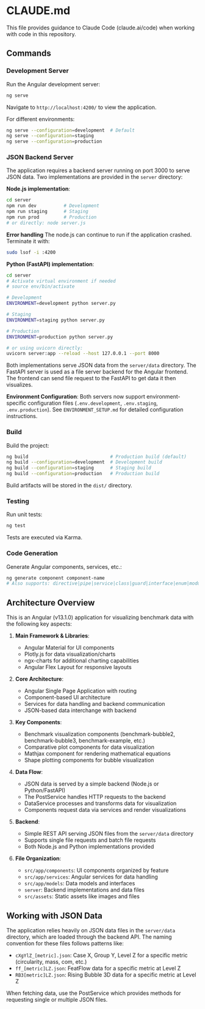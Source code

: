 # CLAUDE.md

This file provides guidance to Claude Code (claude.ai/code) when working with code in this repository.

## Commands

### Development Server

Run the Angular development server:
```bash
ng serve
```
Navigate to `http://localhost:4200/` to view the application.

For different environments:
```bash
ng serve --configuration=development  # Default
ng serve --configuration=staging
ng serve --configuration=production
```

### JSON Backend Server

The application requires a backend server running on port 3000 to serve JSON data. Two implementations are provided in the `server` directory:

**Node.js implementation**:
```bash
cd server
npm run dev          # Development
npm run staging      # Staging  
npm run prod         # Production
# or directly: node server.js
```

**Error handling**
The node.js can continue to run if the application crashed. Terminate it with:

```bash
sudo lsof -i :4200
```

**Python (FastAPI) implementation**:
```bash
cd server
# Activate virtual environment if needed
# source env/bin/activate

# Development
ENVIRONMENT=development python server.py

# Staging
ENVIRONMENT=staging python server.py

# Production  
ENVIRONMENT=production python server.py

# or using uvicorn directly:
uvicorn server:app --reload --host 127.0.0.1 --port 8000
```

Both implementations serve JSON data from the `server/data` directory.
The FastAPI server is used as a file server backend for the Angular frontend. The
frontend can send file request to the FastAPI to get data it then visualizes.

**Environment Configuration**: Both servers now support environment-specific configuration files (`.env.development`, `.env.staging`, `.env.production`). See `ENVIRONMENT_SETUP.md` for detailed configuration instructions.

### Build

Build the project:
```bash
ng build                              # Production build (default)
ng build --configuration=development  # Development build
ng build --configuration=staging      # Staging build  
ng build --configuration=production   # Production build
```
Build artifacts will be stored in the `dist/` directory.

### Testing

Run unit tests:
```bash
ng test
```
Tests are executed via Karma.

### Code Generation

Generate Angular components, services, etc.:
```bash
ng generate component component-name
# Also supports: directive|pipe|service|class|guard|interface|enum|module
```

## Architecture Overview

This is an Angular (v13.1.0) application for visualizing benchmark data with the following key aspects:

1. **Main Framework & Libraries**:
   - Angular Material for UI components
   - Plotly.js for data visualization/charts
   - ngx-charts for additional charting capabilities
   - Angular Flex Layout for responsive layouts

2. **Core Architecture**:
   - Angular Single Page Application with routing
   - Component-based UI architecture
   - Services for data handling and backend communication
   - JSON-based data interchange with backend

3. **Key Components**:
   - Benchmark visualization components (benchmark-bubble2, benchmark-bubble3, benchmark-example, etc.)
   - Comparative plot components for data visualization
   - Mathjax component for rendering mathematical equations
   - Shape plotting components for bubble visualization

4. **Data Flow**:
   - JSON data is served by a simple backend (Node.js or Python/FastAPI)
   - The PostService handles HTTP requests to the backend
   - DataService processes and transforms data for visualization
   - Components request data via services and render visualizations

5. **Backend**:
   - Simple REST API serving JSON files from the `server/data` directory
   - Supports single file requests and batch file requests
   - Both Node.js and Python implementations provided

6. **File Organization**:
   - `src/app/components`: UI components organized by feature
   - `src/app/services`: Angular services for data handling
   - `src/app/models`: Data models and interfaces
   - `server`: Backend implementations and data files
   - `src/assets`: Static assets like images and files

## Working with JSON Data

The application relies heavily on JSON data files in the `server/data` directory, which are loaded through the backend API. The naming convention for these files follows patterns like:

- `cXgYlZ_[metric].json`: Case X, Group Y, Level Z for a specific metric (circularity, mass, com, etc.)
- `ff_[metric]LZ.json`: FeatFlow data for a specific metric at Level Z
- `RB3[metric]LZ.json`: Rising Bubble 3D data for a specific metric at Level Z

When fetching data, use the PostService which provides methods for requesting single or multiple JSON files.